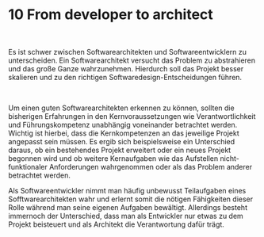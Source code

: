 10 From developer to architect
==============================

 

Es ist schwer zwischen Softwarearchitekten und Softwareentwicklern zu
unterscheiden. Ein Softwarearchitekt versucht das Problem zu abstrahieren und
das große Ganze wahrzunehmen. Hierdurch soll das Projekt besser skalieren und zu
den richtigen Softwaredesign-Entscheidungen führen.

 

Um einen guten Softwarearchitekten erkennen zu können, sollten die bisherigen
Erfahrungen in den Kernvoraussetzungen wie Verantwortlichkeit und
Führungskompetenz unabhängig voneinander betrachtet werden. Wichtig ist hierbei,
dass die Kernkompetenzen an das jeweilige Projekt angepasst sein müssen. Es
ergib sich beispielsweise ein Unterschied daraus, ob ein bestehendes Projekt
erweitert oder ein neues Projekt begonnen wird und ob weitere Kernaufgaben wie
das Aufstellen nicht-funktionaler Anforderungen wahrgenommen oder als das
Problem anderer betrachtet werden.

Als Softwareentwickler nimmt man häufig unbewusst Teilaufgaben eines
Sofftwarearchitekten wahr und erlernt somit die nötigen Fähigkeiten dieser Rolle
während man seine eigenen Aufgaben bewältigt. Allerdings besteht immernoch der
Unterschied, dass man als Entwickler nur etwas zu dem Projekt beisteuert und als
Architekt die Verantwortung dafür trägt.
